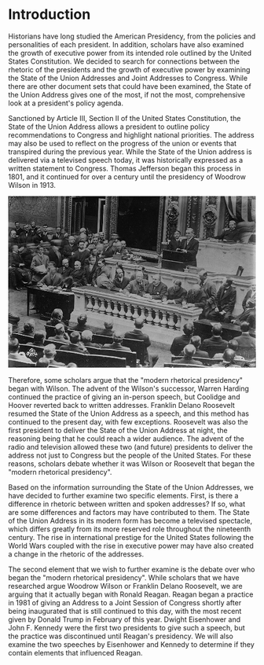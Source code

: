 # Introduction

Historians have long studied the American Presidency, from the policies and personalities of each president. In addition, scholars have also examined the growth of executive power from its intended role outlined by the United States Constitution. We decided to search for connections between the rhetoric of the presidents and the growth of executive power by examining the State of the Union Addresses and Joint Addresses to Congress. While there are other document sets that could have been examined, the State of the Union Address gives one of the most, if not the most, comprehensive look at a president's policy agenda.

Sanctioned by Article III, Section II of the United States Constitution, the State of the Union Address allows a president to outline policy recommendations to Congress and highlight national priorities. The address may also be used to reflect on the progress of the union or events that transpired during the previous year. While the State of the Union address is delivered via a televised speech today, it was historically expressed as a written statement to Congress. Thomas Jefferson began this process in 1801, and it continued for over a century until the presidency of Woodrow Wilson in 1913.

![Wilson Addressing Congress, 1913](imgs/woodrow_wilson.jpg)


Therefore, some scholars argue that the "modern rhetorical presidency" began with Wilson. The advent of the Wilson's successor, Warren Harding continued the practice of giving an in-person speech, but Coolidge and Hoover reverted back to written addresses. Franklin Delano Roosevelt resumed the State of the Union Address as a speech, and this method has continued to the present day, with few exceptions. Roosevelt was also the first president to deliver the State of the Union Address at night, the reasoning being that he could reach a wider audience. The advent of the radio and television allowed these two (and future) presidents to deliver the address not just to Congress but the people of the United States. For these reasons, scholars debate whether it was Wilson or Roosevelt that began the "modern rhetorical presidency".

Based on the information surrounding the State of the Union Addresses, we have decided to further examine two specific elements. First, is there a difference in rhetoric between written and spoken addresses? If so, what are some differences and factors may have contributed to them. The State of the Union Address in its modern form has become a televised spectacle, which differs greatly from its more reserved role throughout the nineteenth century. The rise in international prestige for the United States following the World Wars coupled with the rise in executive power may have also created a change in the rhetoric of the addresses.

The second element that we wish to further examine is the debate over who began the "modern rhetorical presidency". While scholars that we have researched argue Woodrow Wilson or Franklin Delano Roosevelt, we are arguing that it actually began with Ronald Reagan. Reagan began a practice in 1981 of giving an Address to a Joint Session of Congress shortly after being inaugurated that is still continued to this day, with the most recent given by Donald Trump in February of this year. Dwight Eisenhower and John F. Kennedy were the first two presidents to give such a speech, but the practice was discontinued until Reagan's presidency. We will also examine the two speeches by Eisenhower and Kennedy to determine if they contain elements that influenced Reagan.
